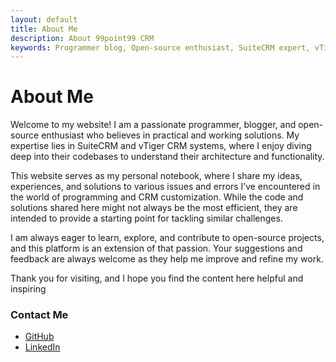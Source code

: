 ```yaml
---
layout: default
title: About Me
description: About 99point99 CRM
keywords: Programmer blog, Open-source enthusiast, SuiteCRM expert, vTiger CRM expert, CRM customization, CRM codebase understanding, Programming solutions, Open-source projects, Software development notebook, Coding issues and solutions, Practical programming tips, SuiteCRM architecture, vTiger CRM architecture, CRM troubleshooting tips, CRM error solutions, Beginner programming ideas, Programming blog, Customizing SuiteCRM, Customizing vTiger CRM, Learning CRM codebase
---
```


# About Me

Welcome to my website! I am a passionate programmer, blogger, and open-source enthusiast who believes in practical and working solutions. My expertise lies in SuiteCRM and vTiger CRM systems, where I enjoy diving deep into their codebases to understand their architecture and functionality.

This website serves as my personal notebook, where I share my ideas, experiences, and solutions to various issues and errors I’ve encountered in the world of programming and CRM customization. While the code and solutions shared here might not always be the most efficient, they are intended to provide a starting point for tackling similar challenges.

I am always eager to learn, explore, and contribute to open-source projects, and this platform is an extension of that passion. Your suggestions and feedback are always welcome as they help me improve and refine my work.

Thank you for visiting, and I hope you find the content here helpful and inspiring

### Contact Me
- [GitHub](#)
- [LinkedIn](#)
